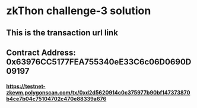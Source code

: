 
# zkThon challenge-3 solution

## This is the transaction url link

## Contract Address: 0x63976CC5177FEA755340eE33C6c06D0690D09197

#### https://testnet-zkevm.polygonscan.com/tx/0xd2d5620914c0c375977b90bf147373870b4ce7b04c75104702c470e88339a676

